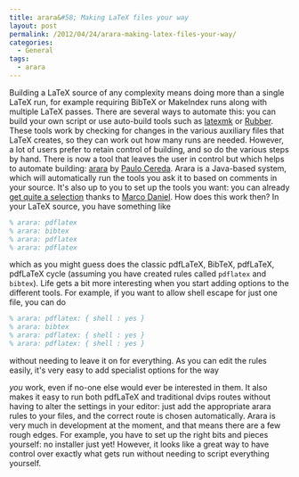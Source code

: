 ```yaml
---
title: arara&#58; Making LaTeX files your way
layout: post
permalink: /2012/04/24/arara-making-latex-files-your-way/
categories:
  - General
tags:
  - arara
---
```

Building a LaTeX source of any complexity means doing more than a single LaTeX run, for example requiring BibTeX or MakeIndex runs along with multiple LaTeX passes. There are several ways to automate this: you can build your own script or use auto-build tools such as [latexmk](http://www.phys.psu.edu/~collins/software/latexmk-jcc/) or [Rubber](https://launchpad.net/rubber). These tools work by checking for changes in the various auxiliary files that LaTeX creates, so they can work out how many runs are needed. However, a lot of users prefer to retain control of building, and so do the various steps by hand. There is now a tool that leaves the user in control but which helps to automate building: [arara](https://github.com/cereda/arara) by [Paulo Cereda](https://tex.stackexchange.com/users/3094/paulo-cereda). Arara is a Java-based system, which will automatically run the tools you ask it to based on comments in your source. It's also up to you to set up the tools you want: you can already [get quite a selection](https://github.com/marcodaniel/arara/tree/master/rules/plain) thanks to [Marco Daniel](https://tex.stackexchange.com/users/5239/marco-daniel). How does this work then? In your LaTeX source, you have something like

```latex
% arara: pdflatex
% arara: bibtex
% arara: pdflatex
% arara: pdflatex
```

which as you might guess does the classic pdfLaTeX, BibTeX, pdfLaTeX, pdfLaTeX cycle (assuming you have created rules called `pdflatex` and `bibtex`). Life gets a bit more interesting when you start adding options to the different tools. For example, if you want to allow shell escape for just one file, you can do

```latex
% arara: pdflatex: { shell : yes }
% arara: bibtex
% arara: pdflatex: { shell : yes }
% arara: pdflatex: { shell : yes }
```

without needing to leave it on for everything. As you can edit the rules easily, it's very easy to add specialist options for the way

_you_ work, even if no-one else would ever be interested in them. It also makes it easy to run both pdfLaTeX and traditional dvips routes without having to alter the settings in your editor: just add the appropriate arara rules to your files, and the correct route is chosen automatically. Arara is very much in development at the moment, and that means there are a few rough edges. For example, you have to set up the right bits and pieces yourself: no installer just yet! However, it looks like a great way to have control over exactly what gets run without needing to script everything yourself.
